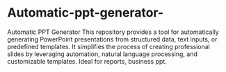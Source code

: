 # Automatic-ppt-generator-
Automatic PPT Generator  This repository provides a tool for automatically generating PowerPoint presentations from structured data, text inputs, or predefined templates. It simplifies the process of creating professional slides by leveraging automation, natural language processing, and customizable templates. Ideal for reports, business ppt.
